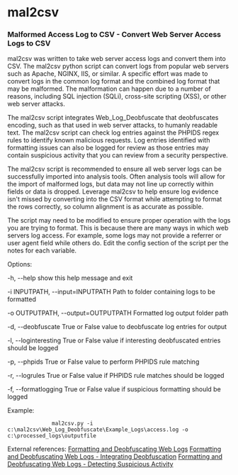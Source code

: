 # mal2csv
### Malformed Access Log to CSV - Convert Web Server Access Logs to CSV

mal2csv was written to take web server access logs and convert them into CSV. The mal2csv python script can convert logs from popular web servers such as Apache, NGINX, IIS, or similar. A specific effort was made to convert logs in the common log format and the combined log format that may be malformed. The malformation can happen due to a number of reasons, including SQL injection (SQLi), cross-site scripting (XSS), or other web server attacks.

The mal2csv script integrates Web_Log_Deobfuscate that deobfuscates encoding, such as that used in web server attacks, to humanly readable text. The mal2csv script can check log entries against the PHPIDS regex rules to identify known malicious requests. Log entries identified with formatting issues can also be logged for review as those entries may contain suspicious activity that you can review from a security perspective. 

The mal2csv script is recommended to ensure all web server logs can be successfully imported into analysis tools. Often analysis tools will allow for the import of malformed logs, but data may not line up correctly within fields or data is dropped. Leverage mal2csv to help ensure log evidence isn't missed by converting into the CSV format while attempting to format the rows correctly, so column alignment is as accurate as possible.

The script may need to be modified to ensure proper operation with the logs you are trying to format. This is because there are many ways in which web servers log access. For example, some logs may not provide a referrer or user agent field while others do. Edit the config section of the script per the notes for each variable.

Options:

  -h, --help            show this help message and exit

  -i INPUTPATH, --input=INPUTPATH
                        Path to folder containing logs to be formatted

  -o OUTPUTPATH, --output=OUTPUTPATH
                        Formatted log output folder path

  -d, --deobfuscate     True or False value to deobfuscate log entries for
                        output

  -l, --loginteresting  True or False value if interesting deobfuscated
                        entries should be logged

  -p, --phpids          True or False value to perform PHPIDS rule matching
                        

  -r, --logrules        True or False value if PHPIDS rule matches should be
                        logged

  -f, --formatlogging   True or False value if suspicious formatting should be
                        logged


Example:

                  mal2csv.py -i c:\mal2csv\Web_Log_Deobfuscate\Example_Logs\access.log -o c:\processed_logs\outputfile


External references:
[Formatting and Deobfuscating Web Logs](https://www.randomsecurityblog.com/2020/02/formatting-and-deobfuscating-web-logs.html)
[Formatting and Deobfuscating Web Logs - Integrating Deobfuscation](https://www.randomsecurityblog.com/2020/02/formatting-and-deobfuscating-web-logs_15.html)
[Formatting and Deobfuscating Web Logs - Detecting Suspicious Activity](https://www.randomsecurityblog.com/2020/03/formatting-and-deobfuscating-web-logs.html)